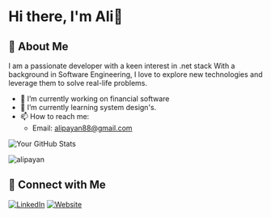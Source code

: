 # Hi there, I'm Ali👋

## 🚀 About Me

I am a passionate developer with a keen interest in .net stack With a background in Software Engineering, I love to explore new technologies and leverage them to solve real-life problems.

- 🔭 I’m currently working on financial software
- 🌱 I’m currently learning system design's.
- 📫 How to reach me:  
   - Email: alipayan88@gmail.com 
 
![Your GitHub Stats](https://github-readme-stats.vercel.app/api?username=alipayan&show_icons=true&theme=radical)
 
<p align="left"> <img src="https://komarev.com/ghpvc/?username=alipayan&label=Profile%20views&color=0e75b6&style=flat" alt="alipayan" /> </p>

## 🔗 Connect with Me


[![LinkedIn](https://img.shields.io/badge/-LinkedIn-0077B5?style=flat&logo=LinkedIn&logoColor=white)](https://linkedin.com/in/alipayan) 
[![Website](https://img.shields.io/badge/-Website-FF7139?style=flat&logo=Firefox&logoColor=white)](https://alipayan.com)
